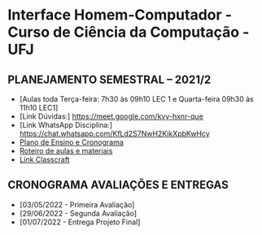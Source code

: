 # Interface Homem-Computador - Curso de Ciência da Computação - UFJ

## PLANEJAMENTO SEMESTRAL – 2021/2 

- [Aulas toda Terça-feira: 7h30 às 09h10 LEC 1 e Quarta-feira 09h30 às 11h10 LEC1]
- [Link Dúvidas:] https://meet.google.com/kvy-hxnr-que
- [Link WhatsApp Disciplina:] https://chat.whatsapp.com/KfLd2S7NwH2KikXpbKwHcy
- [Plano de Ensino e Cronograma](https://github.com/anacginocencio/Interface/files/8356382/plano_ensino_ihc_2021_2.pdf)
- [Roteiro de aulas e materiais](documentos/roteiro.md)
- [Link Classcraft](https://www.classcraft.com/pt/)

##  CRONOGRAMA AVALIAÇÕES E ENTREGAS

- [03/05/2022 - Primeira Avaliação]
- [29/06/2022 - Segunda Avaliação]
- [01/07/2022 - Entrega Projeto Final]
